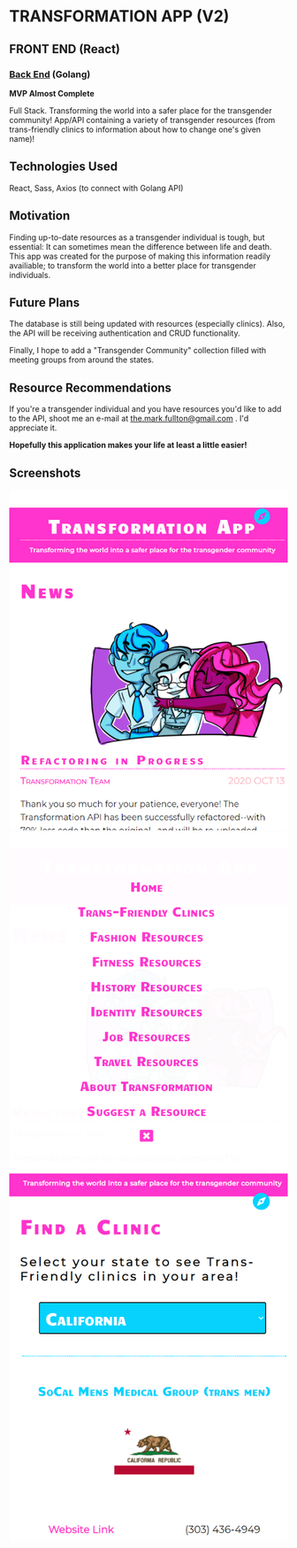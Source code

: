 # TRANSFORMATION APP (V2)

## FRONT END (React)

### [Back End](https://github.com/themarkfullton/transformation-api-v2) (Golang)

**MVP Almost Complete**

Full Stack. Transforming the world into a safer place for the transgender community! App/API containing a variety of transgender resources (from trans-friendly clinics to information about how to change one's given name)!

## Technologies Used

React, Sass, Axios (to connect with Golang API)

## Motivation

Finding up-to-date resources as a transgender individual is tough, but essential: It can sometimes mean the difference between life and death. This app was created for the purpose of making this information readily availiable; to transform the world into a better place for transgender individuals.

## Future Plans

The database is still being updated with resources (especially clinics). Also, the API will be receiving authentication and CRUD functionality.

Finally, I hope to add a "Transgender Community" collection filled with meeting groups from around the states.

## Resource Recommendations

If you're a transgender individual and you have resources you'd like to add to the API, shoot me an e-mail at the.mark.fullton@gmail.com . I'd appreciate it.

**Hopefully this application makes your life at least a little easier!**

## Screenshots

<img src="screenshot1.PNG">
<img src="screenshot2.PNG">
<img src="screenshot3.PNG">
